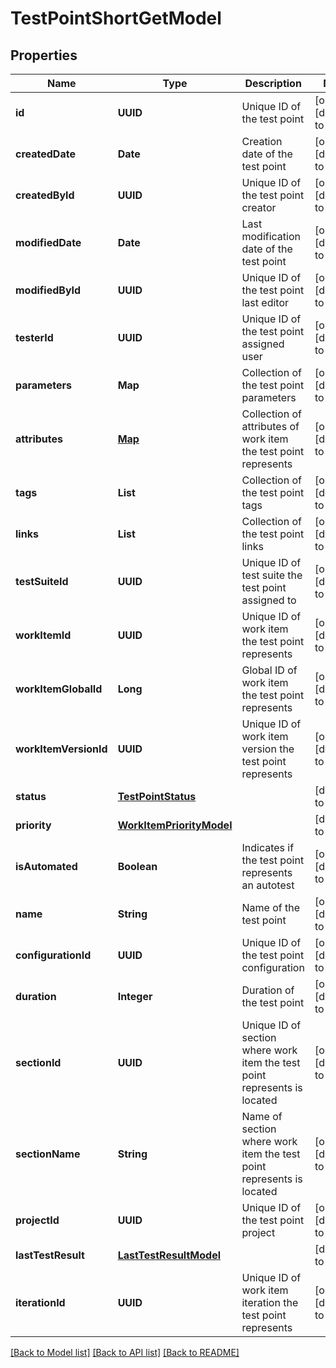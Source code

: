 # TestPointShortGetModel
## Properties

| Name | Type | Description | Notes |
|------------ | ------------- | ------------- | -------------|
| **id** | **UUID** | Unique ID of the test point | [optional] [default to null] |
| **createdDate** | **Date** | Creation date of the test point | [optional] [default to null] |
| **createdById** | **UUID** | Unique ID of the test point creator | [optional] [default to null] |
| **modifiedDate** | **Date** | Last modification date of the test point | [optional] [default to null] |
| **modifiedById** | **UUID** | Unique ID of the test point last editor | [optional] [default to null] |
| **testerId** | **UUID** | Unique ID of the test point assigned user | [optional] [default to null] |
| **parameters** | **Map** | Collection of the test point parameters | [optional] [default to null] |
| **attributes** | [**Map**](AnyType.md) | Collection of attributes of work item the test point represents | [optional] [default to null] |
| **tags** | **List** | Collection of the test point tags | [optional] [default to null] |
| **links** | **List** | Collection of the test point links | [optional] [default to null] |
| **testSuiteId** | **UUID** | Unique ID of test suite the test point assigned to | [optional] [default to null] |
| **workItemId** | **UUID** | Unique ID of work item the test point represents | [optional] [default to null] |
| **workItemGlobalId** | **Long** | Global ID of work item the test point represents | [optional] [default to null] |
| **workItemVersionId** | **UUID** | Unique ID of work item version the test point represents | [optional] [default to null] |
| **status** | [**TestPointStatus**](TestPointStatus.md) |  | [default to null] |
| **priority** | [**WorkItemPriorityModel**](WorkItemPriorityModel.md) |  | [default to null] |
| **isAutomated** | **Boolean** | Indicates if the test point represents an autotest | [optional] [default to null] |
| **name** | **String** | Name of the test point | [optional] [default to null] |
| **configurationId** | **UUID** | Unique ID of the test point configuration | [optional] [default to null] |
| **duration** | **Integer** | Duration of the test point | [optional] [default to null] |
| **sectionId** | **UUID** | Unique ID of section where work item the test point represents is located | [optional] [default to null] |
| **sectionName** | **String** | Name of section where work item the test point represents is located | [optional] [default to null] |
| **projectId** | **UUID** | Unique ID of the test point project | [optional] [default to null] |
| **lastTestResult** | [**LastTestResultModel**](LastTestResultModel.md) |  | [default to null] |
| **iterationId** | **UUID** | Unique ID of work item iteration the test point represents | [optional] [default to null] |

[[Back to Model list]](../README.md#documentation-for-models) [[Back to API list]](../README.md#documentation-for-api-endpoints) [[Back to README]](../README.md)

